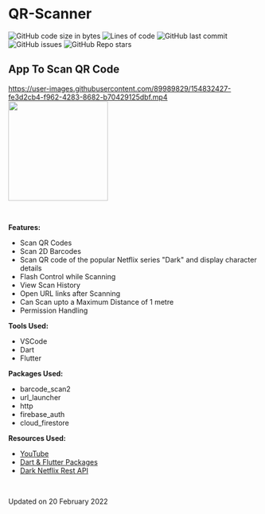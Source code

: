 # QR-Scanner

![GitHub code size in bytes](https://img.shields.io/github/languages/code-size/cynthiakonar/QR-Scanner?style=plastic) ![Lines of code](https://img.shields.io/github/tokei/lines/github/cynthiakonar/QR-Scanner?style=plastic) ![GitHub last commit](https://img.shields.io/github/last-commit/cynthiakonar/QR-Scanner?style=plastic)  ![GitHub issues](https://img.shields.io/github/issues/cynthiakonar/QR-Scanner?style=plastic)  ![GitHub Repo stars](https://img.shields.io/github/stars/cynthiakonar/QR-Scanner?style=plastic) 

## App To Scan QR Code 

https://user-images.githubusercontent.com/89989829/154832427-fe3d2cb4-f962-4283-8682-b70429125dbf.mp4
<img src="https://github.com/cynthiakonar/QR-Scanner/assets/89989829/f48ded4a-8ab8-44f9-846b-9a898726061e" width="200">


<br>


**Features:** 
- Scan QR Codes
- Scan 2D Barcodes
- Scan QR code of the popular Netflix series "Dark" and display character details
- Flash Control while Scanning
- View Scan History
- Open URL links after Scanning
- Can Scan upto a Maximum Distance of 1 metre
- Permission Handling

**Tools Used:** 
- VSCode 
- Dart
- Flutter 

**Packages Used:** 
- barcode_scan2
- url_launcher
- http
- firebase_auth
- cloud_firestore

**Resources Used:** 
- [YouTube](https://youtube.com)
- [Dart & Flutter Packages](https://pub.dev/)
- [Dark Netflix Rest API](https://github.com/swetankraj/dark-netflix-api)

<br>

Updated on 20 February 2022
